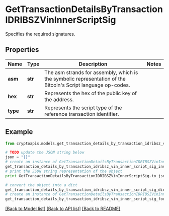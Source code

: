 # GetTransactionDetailsByTransactionIDRIBSZVinInnerScriptSig

Specifies the required signatures.

## Properties
Name | Type | Description | Notes
------------ | ------------- | ------------- | -------------
**asm** | **str** | The asm strands for assembly, which is the symbolic representation of the Bitcoin&#39;s Script language op-codes. | 
**hex** | **str** | Represents the hex of the public key of the address. | 
**type** | **str** | Represents the script type of the reference transaction identifier. | 

## Example

```python
from cryptoapis.models.get_transaction_details_by_transaction_idribsz_vin_inner_script_sig import GetTransactionDetailsByTransactionIDRIBSZVinInnerScriptSig

# TODO update the JSON string below
json = "{}"
# create an instance of GetTransactionDetailsByTransactionIDRIBSZVinInnerScriptSig from a JSON string
get_transaction_details_by_transaction_idribsz_vin_inner_script_sig_instance = GetTransactionDetailsByTransactionIDRIBSZVinInnerScriptSig.from_json(json)
# print the JSON string representation of the object
print GetTransactionDetailsByTransactionIDRIBSZVinInnerScriptSig.to_json()

# convert the object into a dict
get_transaction_details_by_transaction_idribsz_vin_inner_script_sig_dict = get_transaction_details_by_transaction_idribsz_vin_inner_script_sig_instance.to_dict()
# create an instance of GetTransactionDetailsByTransactionIDRIBSZVinInnerScriptSig from a dict
get_transaction_details_by_transaction_idribsz_vin_inner_script_sig_form_dict = get_transaction_details_by_transaction_idribsz_vin_inner_script_sig.from_dict(get_transaction_details_by_transaction_idribsz_vin_inner_script_sig_dict)
```
[[Back to Model list]](../README.md#documentation-for-models) [[Back to API list]](../README.md#documentation-for-api-endpoints) [[Back to README]](../README.md)


